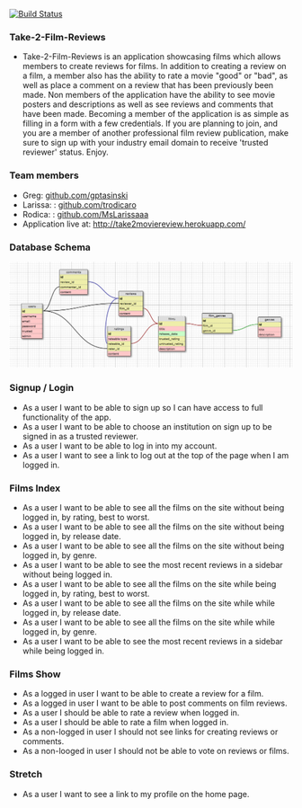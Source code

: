 [![Build Status](https://travis-ci.org/MsLarissaaa/take-2-film-review-site.svg)](https://travis-ci.org/MsLarissaaa/take-2-film-review-site)


### Take-2-Film-Reviews
  - Take-2-Film-Reviews is an application showcasing films which allows members
to create reviews for films. In addition to creating a review on a film, a
member also has the ability to rate a movie "good" or "bad", as well as place
a comment on a review that has been previously been made. Non members of
the application have the ability to see movie posters and descriptions as
well as see reviews and comments that have been made. Becoming a member of
the application is as simple as filling in a form with a few credentials. If
you are planning to join, and you are a member of another professional
film review publication, make sure to sign up with your industry email
domain to receive 'trusted reviewer' status. Enjoy.

### Team members
- Greg: <a href="https://github.com/gptasinski">github.com/gptasinski</a>
- Larissa: : <a href="https://github.com/trodicaro">github.com/trodicaro</a>
- Rodica: : <a href="https://github.com/MsLarissaaa">github.com/MsLarissaaa</a>
- Application live at: http://take2moviereview.herokuapp.com/

### Database Schema
![database schema](./database_schema_draft3.png)

### Signup / Login
- As a user I want to be able to sign up so I can have access to full functionality of the app.
- As a user I want to be able to choose an institution on sign up to be signed in as a trusted reviewer.
- As a user I want to be able to log in into my account.
- As a user I want to see a link to log out at the top of the page when I am logged in.

### Films Index
- As a user I want to be able to see all the films on the site without being logged in, by rating, best to worst.
- As a user I want to be able to see all the films on the site without being logged in, by release date.
- As a user I want to be able to see all the films on the site without being logged in, by genre.
- As a user I want to be able to see the most recent reviews in a sidebar without being logged in.
- As a user I want to be able to see all the films on the site while being logged in, by rating, best to worst.
- As a user I want to be able to see all the films on the site while while logged in, by release date.
- As a user I want to be able to see all the films on the site while while logged in, by genre.
- As a user I want to be able to see the most recent reviews in a sidebar while being logged in.

### Films Show
- As a logged in user I want to be able to create a review for a film.
- As a logged in user I want to be able to post comments on film reviews.
- As a user I should be able to rate a review when logged in.
- As a user I should be able to rate a film when logged in.
- As a non-logged in user I should not see links for creating reviews or comments.
- As a non-looged in user I should not be able to vote on reviews or films.

### Stretch
- As a user I want to see a link to my profile on the home page.
